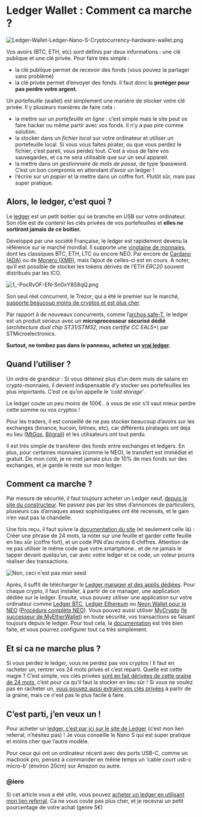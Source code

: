 # Ledger Wallet : Comment ca marche ?

![Ledger-Wallet-Ledger-Nano-S-Cryptocurrency-hardware-wallet.png](https://steemitimages.com/DQmRnsJ4gDq5WekrYnAc8JFTvneTG4kWKoRfbNQjKRwCsSA/Ledger-Wallet-Ledger-Nano-S-Cryptocurrency-hardware-wallet.png)

Vos avoirs (BTC, ETH, etc) sont définis par deux informations : une clé publique et une clé privée. Pour faire très simple :
* la clé publique permet de recevoir des fonds (vous pouvez la partager sans problème)
* la clé privée permet d’envoyer des fonds. Il faut donc la **protéger pour pas perdre votre argent.**

Un portefeuille (wallet) est simplement une manière de stocker votre clé privée. Il y plusieurs manières de faire cela :
* la mettre sur un *portefeuille en ligne* : c’est simple mais le site peut se faire hacker ou même partir avec vos fonds. Il n’y a pas pire comme solution.
* la stocker dans un *fichier local* sur votre ordinateur et utiliser un portefeuille local. Si vous vous faites pirater, ou que vous perdez le fichier, c’est pareil, vous perdez tout. C’est à vous de faire vos sauvegardes, et ca ne sera utilisable que sur un seul appareil.
* la mettre dans un *gestionnaire de mots de passe*, de type 1password. C’est un bon compromis en attendant d’avoir un ledger !
* l’écrire sur un *papier* et la mettre dans un coffre fort. Plutôt sûr, mais pas super pratique.

## Alors, le ledger, c’est quoi ?

Le [ledger](https://www.ledgerwallet.com/r/0b93?path=/products/ledger-nano-s&tracker=STEEMIT) est un petit boitier qui se branche en USB sur votre ordinateur. Son rôle est de contenir les clés privées de vos portefeuilles et **elles ne sortiront jamais de ce boitier.**

Développé par une société Française, le ledger est rapidement devenu la référence sur le marché mondial. Il supporte une [vingtaine de monnaies](https://www.ledgerwallet.com/cryptocurrencies), dont les classiques BTC, ETH, LTC ou encore NEO. Par encore de [Cardano (ADA)](http://blocktribune.com/blockchain-firm-cardano-integrate-ledger-hardware-wallet/) ou de [Monero (XMR)](https://www.reddit.com/r/Monero/comments/7zez0g/ledger_hardware_wallet_monero_integration_some/), mais l’ajout de celles-ci est en cours. A noter, qu’il est possible de stocker les tokens dérivés de l’ETH *ERC20* souvent distribués par les ICO.

![1_-PocRvOF-EN-Sn0xY8S8qQ.png](https://steemitimages.com/DQmdeNSwseJVdUFYnJKJtz8wJkfsR49DwMz1TxCoosgeg5W/1_-PocRvOF-EN-Sn0xY8S8qQ.png)

Son seul réel concurrent, le Trezor, qui a été le premier sur le marché, [supporte beaucoup moins de cryptos et est plus cher](https://blockonomi.com/trezor-vs-ledger/).

Par rapport à de nouveaux concurrents, comme l’[archos safe-T](https://www.numerama.com/tech/331640-cryptomonnaies-archos-a-t-il-les-moyens-techniques-et-materiels-de-se-rever-en-ledger.html), le ledger est un produit sérieux avec un **microprocesseur sécurisé dédié** (*architecture dual chip ST31/STM32, mais certifié CC EAL5+*) par STMicroelectronics.

**Surtout, ne tombez pas dans le panneau, achetez un [vrai ledger](https://www.ledgerwallet.com/r/0b93?path=/products/ledger-nano-s&tracker=STEEMIT).**

## Quand l’utiliser ?

Un ordre de grandeur : Si vous détenez plus d’un demi mois de salaire en crypto-monnaies, il devient indispensable d’y stocker ses portefeuilles les plus importants. C’est ce qu’on appelle le *‘cold storage’*.

Le ledger coute un peu moins de 100€.. à vous de voir s’il vaut mieux perdre cette somme ou vos cryptos !

Pour les traders, il est conseillé de ne pas stocker beaucoup d’avoirs sur les exchanges (binance, kucoin, bitmex, etc), car différents piratages ont deja eu lieu ([MtGox](https://cryptoactu.com/dossier/de-mtgox-a-btc-e-chronique-cybercrime-plus-rocambolesque-de-lhistoire/), [Bitgrail](https://techcrunch.com/2018/02/12/bitgrail-hack-nano/)) et les utilisateurs ont tout perdu.

Il est très simple de transférer des fonds entre exchanges et ledgers. En plus, pour certaines monnaies (comme le NEO), le transfert est immédiat et gratuit. De mon coté, je ne met jamais plus de 10% de mes fonds sur des exchanges, et je garde le reste sur mon ledger.

## Comment ca marche ?

Par mesure de sécurité, il faut toujours acheter un Ledger neuf, [depuis le site du constructeur](https://www.ledgerwallet.com/r/0b93?path=/products/ledger-nano-s&tracker=STEEMIT). Ne passez pas par les sites d’annonces de particuliers, plusieurs cas d’arnaques assez sophistiquées ont été recensés, et le gain n’en vaut pas la chandelle.

Une fois reçu, il faut suivre la [documentation du site](https://www.ledgerwallet.com/products/ledger-nano-s) (et seulement celle là) : Créer une phrase de 24 mots, la noter sur une feuille et garder cette feuille en lieu sûr (coffre fort), et un code PIN d’au moins 6 chiffres. Attention de ne pas utiliser le même code que votre smartphone.. et de ne jamais le tapper devant quelqu’un, car avec votre ledger et ce code, un voleur pourra réaliser des transactions.

![Non, ceci n'est pas mon seed](https://steemitimages.com/DQmetA6vBsJUvLnWwahAg3Wy6C9oCxxwMR6coFVCHGm1Crz/ledger-recovery-seed.png)

Après, il suffit de télécharger le [Ledger manager et des applis dédiées](https://www.ledgerwallet.com/apps/). Pour chaque crypto, il faut installer, à partir de ce manager, une application dédiée sur le ledger. Ensuite, vous pouvez utiliser une application sur votre ordinateur comme [Ledger BTC](https://www.ledgerwallet.com/apps/bitcoin), [Ledger Ethereum](https://www.ledgerwallet.com/apps/ethereum) ou [Neon Wallet pour le NEO](https://github.com/CityOfZion/neon-wallet/releases) ([Procédure complète NEO](https://support.ledgerwallet.com/hc/en-us/articles/115005530425-How-to-install-and-use-Neo-NEO-)). Vous pouvez aussi utiliser [MyCrypto](https://mycrypto.com/) ([le successeur de MyEtherWallet](https://journalducoin.com/ethereum/fork-myetherwallet-mycrypto-suivre/)) en toute sécurité, vos transactions se faisant toujours depuis le ledger. Pour tout cela, la [documentation](https://www.ledgerwallet.com/apps) est très bien faite, et vous pourrez configurer tout ca très simplement.

## Et si ca ne marche plus ?

Si vous perdez le ledger, vous ne perdez pas vos cryptos ! Il faut en racheter un, rentrer vos 24 mots privés et c’est reparti. Quelle est cette magie ? C’est simple, vos clés privées [sont en fait dérivées de cette graine de 24 mots](https://github.com/bitcoin/bips/blob/master/bip-0032.mediawiki), c’est pour ca qu’il faut la stocker en lieu sûr ! Si vous ne voulez pas en racheter un, [vous pouvez aussi extraire vos clés privées](https://support.ledgerwallet.com/hc/en-us/articles/115005197905-Restoring-your-Ethers-ETH-or-ETC-without-a-Ledger-Nano-S) à partir de la graine, mais ce n'est pas le plus facile à faire.

## C’est parti, j’en veux un !

Pour acheter un [ledger, c’est par ici sur le site de Ledger](https://www.ledgerwallet.com/r/0b93?path=/products/ledger-nano-s&tracker=STEEMIT) (c’est mon lien referral, n’hésitez pas) ! Je vous conseille le Nano S qui est super pratique et moins cher que l’autre modèle.

Pour ceux qui ont un ordinateur récent avec des ports USB-C, comme un macbook pro, pensez à commander en même temps un ‘cable court usb-c micro-b’ (environ 20cm) sur Amazon ou autre.

### @iero

Si cet article vous a été utile, vous pouvez [acheter un ledger en utilisant mon lien referral](https://www.ledgerwallet.com/r/0b93?path=/products/ledger-nano-s&tracker=STEEMIT). Ca ne vous coute pas plus cher, et je recevrai un petit pourcentage de votre achat (genre 5€)